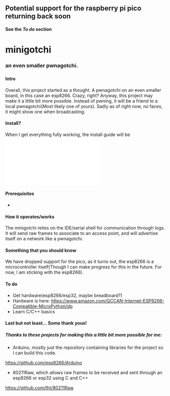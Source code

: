 ## Potential support for the raspberry pi pico returning back soon
#### See the _To do_ section
# minigotchi
###
### an even smaller pwnagotchi.
###
#### Intro
Overall, this project started as a thought. A pwnagotchi on an even smaller board, in this case an esp8266. Crazy, right? Anyway, this project may make it a little bit more possible. Instead of pwning, it will be a friend to a local pwnagotchi(Most likely one of yours). Sadly as of right now, no faces, it might show one when broadcasting.
####
#### Install?
When I get everything fully working, the install guide will be ![here](INSTALL.md)
####
#### Prerequisites
-
#### How it operates/works
The minigotchi relies on the IDE/serial shell for communication through logs. It will send raw frames to associate to an access point, and will advertise itself on a network like a pwnagotchi.
#### Something that you should know
We have dropped support for the pico, as it turns out, the esp8266 is a microcontroller itself(Though I can make progress for this in the future. For now, I am sticking with the esp8266).
####
#### To do
- Get hardware(esp8266/esp32, maybe breadboard?)
- Hardware is here: https://www.amazon.com/QCCAN-Internet-ESP8266-Compatible-MicroPython/dp
- Learn C/C++ basics
#### Last but not least... Some thank yous!
##### Thanks to these projects for making this a little bit more possible for me:

- Arduino, mostly just the repository containing libraries for the project so I can build this code.

https://github.com/esp8266/Arduino

- 80211Raw, which allows raw frames to be received and sent through an esp8266 or esp32 using C and C++

https://github.com/tht/80211Raw
